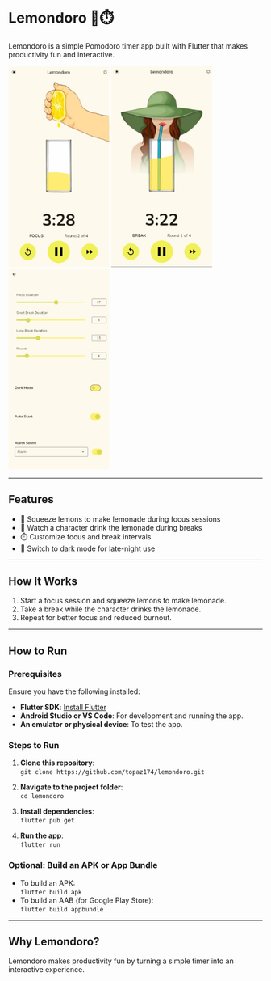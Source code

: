 # Lemondoro 🍋⏱️  
Lemondoro is a simple Pomodoro timer app built with Flutter that makes productivity fun and interactive.

<img src="images/image1.jpg" width="200" />  
<img src="images/image2.jpg" width="200" />  
<img src="images/image3.jpg" width="200" />

---

## Features  
- 🍋 Squeeze lemons to make lemonade during focus sessions  
- 🧃 Watch a character drink the lemonade during breaks  
- ⏱️ Customize focus and break intervals  
- 🌙 Switch to dark mode for late-night use  

---

## How It Works  
1. Start a focus session and squeeze lemons to make lemonade.  
2. Take a break while the character drinks the lemonade.  
3. Repeat for better focus and reduced burnout.  

---

## How to Run  

### Prerequisites  
Ensure you have the following installed:  
- **Flutter SDK**: [Install Flutter](https://flutter.dev/docs/get-started/install)  
- **Android Studio or VS Code**: For development and running the app.  
- **An emulator or physical device**: To test the app.  

### Steps to Run  
1. **Clone this repository**:  
   `git clone https://github.com/topaz174/lemondoro.git`

2. **Navigate to the project folder**:  
   `cd lemondoro`

3. **Install dependencies**:  
   `flutter pub get`

4. **Run the app**:  
   `flutter run`

### Optional: Build an APK or App Bundle  
- To build an APK:  
   `flutter build apk`
- To build an AAB (for Google Play Store):  
   `flutter build appbundle`

---

## Why Lemondoro?  
Lemondoro makes productivity fun by turning a simple timer into an interactive experience.
